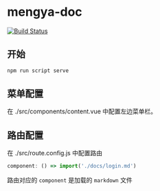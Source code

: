 # mengya-doc

[![Build Status](https://travis-ci.org/wmlzjb/mengya-doc.svg?branch=master)](https://travis-ci.org/wmlzjb/mengya-doc)

## 开始

```bash
npm run script serve
```

## 菜单配置

在 ./src/components/content.vue 中配置左边菜单栏。

## 路由配置

在 ./src/route.config.js 中配置路由

```javascript
component: () => import('./docs/login.md')
```

路由对应的 ``component`` 是加载的 ``markdown`` 文件
